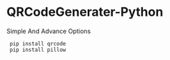 # QRCodeGenerater-Python
Simple And Advance Options

```
 pip install qrcode
 pip install pillow
```
